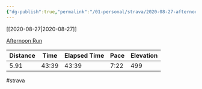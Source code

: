 ```yaml
---
{"dg-publish":true,"permalink":"/01-personal/strava/2020-08-27-afternoon-run/"}
---
```



[[2020-08-27\|2020-08-27]]

[Afternoon Run](https://www.strava.com/activities/4139936513)

| Distance | Time  | Elapsed Time | Pace | Elevation |
| -------- | ----- | ------------ | ---- | --------- |
| 5.91     | 43:39 | 43:39        | 7:22 | 499       |




#strava
